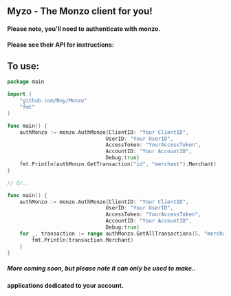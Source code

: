 ## Myzo - The Monzo client for you!

#### Please note, you'll need to authenticate with monzo.
#### Please see their API for instructions:

## To use:

```go
package main

import (
	"github.com/Noy/Monzo"
    "fmt"
)

func main() {
    authMonzo := monzo.AuthMonzo{ClientID: "Your ClientID", 
                                UserID: "Your UserID", 
                                AccessToken: "YourAccessToken", 
                                AccountID: "Your AccountID", 
                                Debug:true}
	fmt.Println(authMonzo.GetTransaction("id", "merchant").Merchant)
}

// Or..

func main() {
	authMonzo := monzo.AuthMonzo{ClientID: "Your ClientID", 
                                UserID: "Your UserID", 
                                AccessToken: "YourAccessToken", 
                                AccountID: "Your AccountID", 
                                Debug:true}
    for _, transaction := range authMonzo.GetAllTransactions(5, "merchant") {
        fmt.Println(transaction.Merchant)
    }
}
``` 

##### More coming soon, but please note it can only be used to make..
#### applications dedicated to your account.